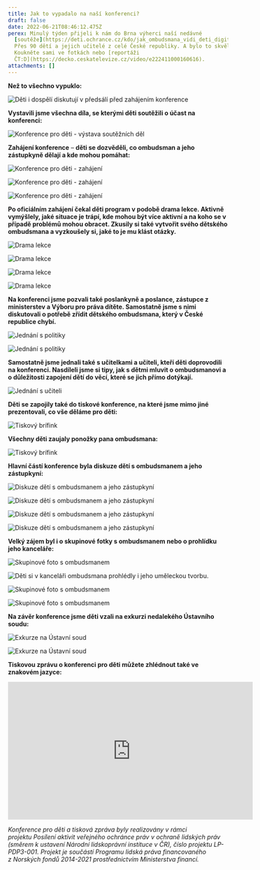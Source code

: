 ```yaml
---
title: Jak to vypadalo na naší konferenci?
draft: false
date: 2022-06-21T08:46:12.475Z
perex: Minulý týden přijeli k nám do Brna výherci naší nedávné
  [soutěže](https://deti.ochrance.cz/kdo/jak_ombudsmana_vidi_deti_digitalni_galerie_souteze_jak_pomaha_ombudsman_detem/).
  Přes 90 dětí a jejich učitelé z celé České republiky. A bylo to skvělé!
  Koukněte sami ve fotkách nebo [reportáži
  ČT:D](https://decko.ceskatelevize.cz/video/e222411000160616).
attachments: []
---
```

**Než to všechno vypuklo:**

![](dsc_0178.jpg "Děti i dospělí diskutují v předsálí před zahájením konference")

**Vystavili jsme všechna díla, se kterými děti soutěžili o účast na konferenci:**

![Konference pro děti - výstava soutěžních děl](dsc_0186.jpg "Dívka si prohlíží obrázky vystavené v předsálí konferenčního sálu")

**Zahájení konference** – **děti se dozvěděli, co ombudsman a jeho zástupkyně dělají a kde mohou pomáhat:**

![Konference pro děti - zahájení](dsc_0289.jpg "Zahájení konference - děti sedí v sále a ombudsman a jeho zástupkyně v křesílkách")

![Konference pro děti - zahájení](dsc_0296.jpg "Zahájení konference - děti sedí v sále a sledují video")

![Konference pro děti - zahájení](dsc_0310.jpg "Moderátorka představuje dětem lektory, kteří je následně prováděli")

**Po oficiálním zahájení čekal děti program v podobě drama lekce. Aktivně vymýšlely, jaké situace je trápí, kde mohou být více aktivní a na koho se v případě problémů mohou obracet. Zkusily si také vytvořit svého dětského ombudsmana a vyzkoušely si, jaké to je mu klást otázky.** 

![Drama lekce](dsc_0338.jpg "Děti tvoří velký kruh a uprostřed stojí lektorka s dvěma chlapci.")

![Drama lekce](dsc_0356.jpg "Děti tvoří velký kruh a poslouchají zadání lektorů.")

![Drama lekce](dsc_0362.jpg "Děti se rozdělují do menších skupin.")

![Drama lekce](dsc_0363.jpg "Děti ve skupině poslouchají lektora a natáčí je při tom kameraman.")

**Na konferenci jsme pozvali také poslankyně a poslance, zástupce z ministerstev a Výboru pro práva dítěte. Samostatně jsme s nimi diskutovali o potřebě zřídit dětského ombudsmana, který v České republice chybí.**

![Jednání s politiky](dsc_0327.jpg "U stolu sedí ombudsman, jeho zástupkyně, právníci Kanceláře veřejného ochránce práv, poslankyně, zástupci ministerstev a Výboru pro práva dítěte.")

![Jednání s politiky](dsc_0328.jpg "U stolu sedí ombudsman, jeho zástupkyně, právníci Kanceláře veřejného ochránce práv, poslankyně, zástupci ministerstev a Výboru pro práva dítěte.")

**Samostatně jsme jednali také s učitelkami a učiteli, kteří děti doprovodili na konferenci. Nasdíleli jsme si tipy, jak s dětmi mluvit o ombudsmanovi a o důležitosti zapojení dětí do věcí, které se jich přímo dotýkají.** 

![Jednání s učiteli](dsc_0378.jpg "U stolu sedí učitelky a učitelé s právničkami Kanceláře veřejného ochránce práv.")

**Děti se zapojily také do tiskové konference, na které jsme mimo jiné prezentovali, co vše děláme pro děti:**

![Tiskový brífink](dsc_0403.jpg "Tisková mluvčí Kanceláře veřejného ochránce práv pokládá otázku slečně. Pozoruje je ombudsman, jeho zástupkyně a novináři. ")

**Všechny děti zaujaly ponožky pana ombudsmana:**

![Tiskový brífink](dsc_0415.jpg "Ponožky pana ombudsmana Křečka. ")

**Hlavní částí konference byla diskuze dětí s ombudsmanem a jeho zástupkyní:**

![Diskuze dětí s ombudsmanem a jeho zástupkyní](dsc_0537.jpg "Děti sedí v sále a diskutují s ombudsmanem a jeho zástupkyní.")

![Diskuze dětí s ombudsmanem a jeho zástupkyní](dsc_0555.jpg "Děti pokládají otázky ombudsmanovi.")

![Diskuze dětí s ombudsmanem a jeho zástupkyní](dsc_0564.jpg "Děti pokládají otázky ombudsmanovi.")

![Diskuze dětí s ombudsmanem a jeho zástupkyní](dsc_0573.jpg "Děti pokládají otázky ombudsmanovi.")

**Velký zájem byl i o skupinové fotky s ombudsmanem nebo o prohlídku jeho kanceláře:** 

![Skupinové foto s ombudsmanem ](dsc_0503.jpg "Skupina dětí s ombudsmanem ")

![Děti si v kanceláři ombudsmana prohlédly i jeho uměleckou tvorbu. ](dsc_0504.jpg "Skupina dětí s ombudsmanem prohlíží obraz na zdi v kanceláři ombudsmana")

![Skupinové foto s ombudsmanem ](dsc_0508.jpg "Skupina dětí s ombudsmanem ")

![Skupinové foto s ombudsmanem ](dsc_0512.jpg "Skupina dětí s ombudsmanem ")

**Na závěr konference jsme děti vzali na exkurzi nedalekého Ústavního soudu:**

![Exkurze na Ústavní soud](dsc_0641.jpg "V plenární zasedací místnosti Ústavního soudu děti diskutují s představitelem Ústavního soudu.")

![Exkurze na Ústavní soud](dsc_0671.jpg "Děti se fotí u řečnického pultu Ústavního soudu.")

**Tiskovou zprávu o konferenci pro děti můžete zhlédnout také ve znakovém jazyce:**

<iframe width="560" height="315" src="https://www.youtube.com/embed/7joyhC2pDgQ" title="YouTube video player" frameborder="0" allow="accelerometer; autoplay; clipboard-write; encrypted-media; gyroscope; picture-in-picture" allowfullscreen></iframe>

*Konference pro děti a tisková zpráva byly realizovány v rámci projektu Posílení aktivit veřejného ochránce práv v ochraně lidských práv (směrem k ustavení Národní lidskoprávní instituce v ČR), číslo projektu LP-PDP3-001. Projekt je součástí Programu lidská práva financovaného z Norských fondů 2014-2021 prostřednictvím Ministerstva financí.*